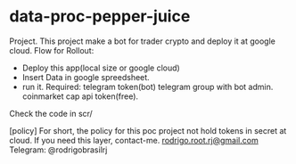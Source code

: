 # data-proc-pepper-juice
Project.
This project make a bot for trader crypto and deploy it at google cloud.
Flow for Rollout:
* Deploy this app(local size or google cloud)
* Insert Data in google spreedsheet.
* run it.
Required:
telegram token(bot)
telegram group with bot admin.
coinmarket cap api token(free).

Check the code in scr/

[policy]
For short, the policy for this poc project not hold tokens in secret at cloud.
If you need this layer, contact-me.
rodrigo.root.rj@gmail.com
Telegram: @rodrigobrasilrj